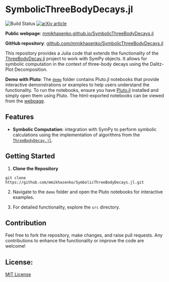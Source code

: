 # SymbolicThreeBodyDecays.jl

![Build Status](https://github.com/mmikhasenko/SymbolicThreeBodyDecays.jl/actions/workflows/ci.yaml/badge.svg)
[![arXiv article](https://img.shields.io/badge/article-PRD%20101%2C%20034033-yellowgreen)](https://arxiv.org/abs/1910.04566)

**Public webpage**: [mmikhasenko.github.io/SymbolicThreeBodyDecays.jl](https://mmikhasenko.github.io/SymbolicThreeBodyDecays.jl)

**GitHub repository**: [github.com/mmikhasenko/SymbolicThreeBodyDecays.jl](https://github.com/mmikhasenko/SymbolicThreeBodyDecays.jl)


This repository provides a Julia code that extends the functionality of the [ThreeBodyDecay.jl](https://github.com/mmikhasenko/ThreeBodyDecay.jl) project to work with SymPy objects.
It allows for symbolic computation in the context of three-body decays using the Dalitz-Plot Decomposition.

**Demo with Pluto**: The [`demo`](demo/) folder contains Pluto.jl notebooks that provide interactive demonstrations or examples to help users understand the functionality.
To run the notebooks, ensure you have [Pluto.jl](https://github.com/fonsp/Pluto.jl) installed and simply open them using Pluto.
The html-exported notebooks can be viewed from the [webpage](https://mmikhasenko.github.io/SymbolicThreeBodyDecays.jl).

## Features

- **Symbolic Computation**: integration with SymPy to perform symbolic calculations using the implementation of algorithms from the [`ThreeBodyDecay.jl`](https://github.com/mmikhasenko/SymbolicThreeBodyDecays.jl).

## Getting Started

1. **Clone the Repository**

```
git clone https://github.com/mmikhasenko/SymbolicThreeBodyDecays.jl.git
```

2. Navigate to the `demo` folder and open the Pluto notebooks for interactive examples.

3. For detailed functionality, explore the `src` directory.

## Contribution

Feel free to fork the repository, make changes, and raise pull requests. Any contributions to enhance the functionality or improve the code are welcome!

## License:

[MIT License](LICENSE)

